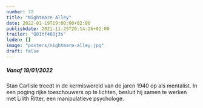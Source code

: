 ```yaml
---
number: 72
title: "Nightmare Alley"
date: 2022-01-19T19:00:00+02:00
publishdate: 2021-11-25T20:14:26+02:00
trailer: "Q81Yf46Oj3s"
leden: [] 
image: "posters/nightmare-alley.jpg"
draft: false
---
```


##### Vanaf 19/01/2022

Stan Carlisle treedt in de kermiswereld van de jaren 1940 op als mentalist. 
In een poging rijke toeschouwers op te lichten, besluit hij samen te
werken met Lilith Ritter, een manipulatieve psychologe.
<!--more-->
